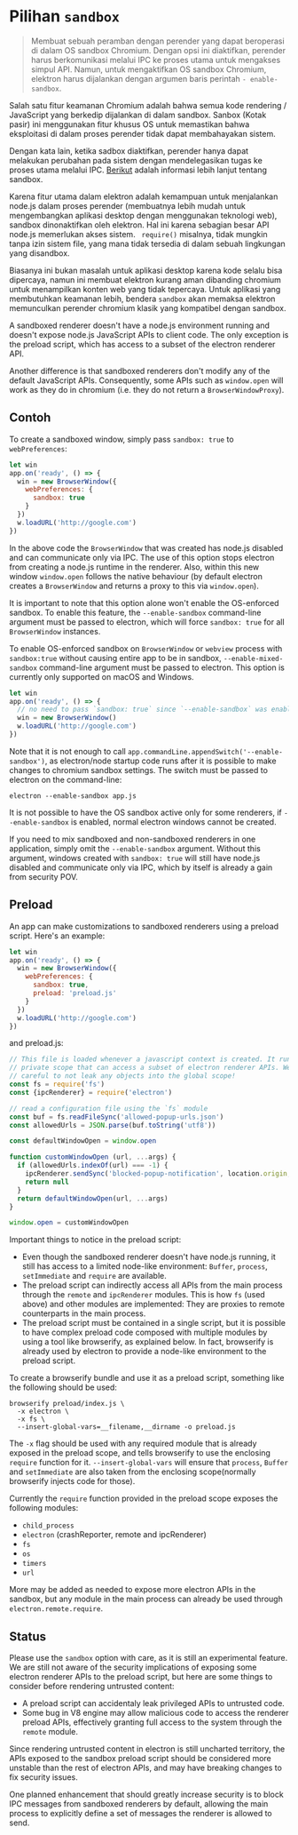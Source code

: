 # Pilihan `sandbox`

> Membuat sebuah peramban dengan perender yang dapat beroperasi di dalam OS sandbox Chromium. Dengan opsi ini diaktifkan, perender harus berkomunikasi melalui IPC ke proses utama untuk mengakses simpul API. Namun, untuk mengaktifkan OS sandbox Chromium, elektron harus dijalankan dengan argumen baris perintah ` - enable-sandbox `.

Salah satu fitur keamanan Chromium adalah bahwa semua kode rendering / JavaScript yang berkedip dijalankan di dalam sandbox. Sanbox (Kotak pasir) ini menggunakan fitur khusus OS untuk memastikan bahwa eksploitasi di dalam proses perender tidak dapat membahayakan sistem.

Dengan kata lain, ketika sadbox diaktifkan, perender hanya dapat melakukan perubahan pada sistem dengan mendelegasikan tugas ke proses utama melalui IPC. [Berikut](https://www.chromium.org/developers/design-documents/sandbox) adalah informasi lebih lanjut tentang sandbox.

Karena fitur utama dalam elektron adalah kemampuan untuk menjalankan node.js dalam proses perender (membuatnya lebih mudah untuk mengembangkan aplikasi desktop dengan menggunakan teknologi web), sandbox dinonaktifkan oleh elektron. Hal ini karena sebagian besar API node.js memerlukan akses sistem. ` require()` misalnya, tidak mungkin tanpa izin sistem file, yang mana tidak tersedia di dalam sebuah lingkungan yang disandbox.

Biasanya ini bukan masalah untuk aplikasi desktop karena kode selalu bisa dipercaya, namun ini membuat elektron kurang aman dibanding chromium untuk menampilkan konten web yang tidak tepercaya. Untuk aplikasi yang membutuhkan keamanan lebih, bendera ` sandbox ` akan memaksa elektron memunculkan perender chromium klasik yang kompatibel dengan sandbox.

A sandboxed renderer doesn't have a node.js environment running and doesn't expose node.js JavaScript APIs to client code. The only exception is the preload script, which has access to a subset of the electron renderer API.

Another difference is that sandboxed renderers don't modify any of the default JavaScript APIs. Consequently, some APIs such as `window.open` will work as they do in chromium (i.e. they do not return a `BrowserWindowProxy`).

## Contoh

To create a sandboxed window, simply pass `sandbox: true` to `webPreferences`:

```js
let win
app.on('ready', () => {
  win = new BrowserWindow({
    webPreferences: {
      sandbox: true
    }
  })
  w.loadURL('http://google.com')
})
```

In the above code the `BrowserWindow` that was created has node.js disabled and can communicate only via IPC. The use of this option stops electron from creating a node.js runtime in the renderer. Also, within this new window `window.open` follows the native behaviour (by default electron creates a `BrowserWindow` and returns a proxy to this via `window.open`).

It is important to note that this option alone won't enable the OS-enforced sandbox. To enable this feature, the `--enable-sandbox` command-line argument must be passed to electron, which will force `sandbox: true` for all `BrowserWindow` instances.

To enable OS-enforced sandbox on `BrowserWindow` or `webview` process with `sandbox:true` without causing entire app to be in sandbox, `--enable-mixed-sandbox` command-line argument must be passed to electron. This option is currently only supported on macOS and Windows.

```js
let win
app.on('ready', () => {
  // no need to pass `sandbox: true` since `--enable-sandbox` was enabled.
  win = new BrowserWindow()
  w.loadURL('http://google.com')
})
```

Note that it is not enough to call `app.commandLine.appendSwitch('--enable-sandbox')`, as electron/node startup code runs after it is possible to make changes to chromium sandbox settings. The switch must be passed to electron on the command-line:

    electron --enable-sandbox app.js
    

It is not possible to have the OS sandbox active only for some renderers, if `--enable-sandbox` is enabled, normal electron windows cannot be created.

If you need to mix sandboxed and non-sandboxed renderers in one application, simply omit the `--enable-sandbox` argument. Without this argument, windows created with `sandbox: true` will still have node.js disabled and communicate only via IPC, which by itself is already a gain from security POV.

## Preload

An app can make customizations to sandboxed renderers using a preload script. Here's an example:

```js
let win
app.on('ready', () => {
  win = new BrowserWindow({
    webPreferences: {
      sandbox: true,
      preload: 'preload.js'
    }
  })
  w.loadURL('http://google.com')
})
```

and preload.js:

```js
// This file is loaded whenever a javascript context is created. It runs in a
// private scope that can access a subset of electron renderer APIs. We must be
// careful to not leak any objects into the global scope!
const fs = require('fs')
const {ipcRenderer} = require('electron')

// read a configuration file using the `fs` module
const buf = fs.readFileSync('allowed-popup-urls.json')
const allowedUrls = JSON.parse(buf.toString('utf8'))

const defaultWindowOpen = window.open

function customWindowOpen (url, ...args) {
  if (allowedUrls.indexOf(url) === -1) {
    ipcRenderer.sendSync('blocked-popup-notification', location.origin, url)
    return null
  }
  return defaultWindowOpen(url, ...args)
}

window.open = customWindowOpen
```

Important things to notice in the preload script:

- Even though the sandboxed renderer doesn't have node.js running, it still has access to a limited node-like environment: `Buffer`, `process`, `setImmediate` and `require` are available.
- The preload script can indirectly access all APIs from the main process through the `remote` and `ipcRenderer` modules. This is how `fs` (used above) and other modules are implemented: They are proxies to remote counterparts in the main process.
- The preload script must be contained in a single script, but it is possible to have complex preload code composed with multiple modules by using a tool like browserify, as explained below. In fact, browserify is already used by electron to provide a node-like environment to the preload script.

To create a browserify bundle and use it as a preload script, something like the following should be used:

    browserify preload/index.js \
      -x electron \
      -x fs \
      --insert-global-vars=__filename,__dirname -o preload.js
    

The `-x` flag should be used with any required module that is already exposed in the preload scope, and tells browserify to use the enclosing `require` function for it. `--insert-global-vars` will ensure that `process`, `Buffer` and `setImmediate` are also taken from the enclosing scope(normally browserify injects code for those).

Currently the `require` function provided in the preload scope exposes the following modules:

- `child_process`
- `electron` (crashReporter, remote and ipcRenderer)
- `fs`
- `os`
- `timers`
- `url`

More may be added as needed to expose more electron APIs in the sandbox, but any module in the main process can already be used through `electron.remote.require`.

## Status

Please use the `sandbox` option with care, as it is still an experimental feature. We are still not aware of the security implications of exposing some electron renderer APIs to the preload script, but here are some things to consider before rendering untrusted content:

- A preload script can accidentaly leak privileged APIs to untrusted code.
- Some bug in V8 engine may allow malicious code to access the renderer preload APIs, effectively granting full access to the system through the `remote` module.

Since rendering untrusted content in electron is still uncharted territory, the APIs exposed to the sandbox preload script should be considered more unstable than the rest of electron APIs, and may have breaking changes to fix security issues.

One planned enhancement that should greatly increase security is to block IPC messages from sandboxed renderers by default, allowing the main process to explicitly define a set of messages the renderer is allowed to send.